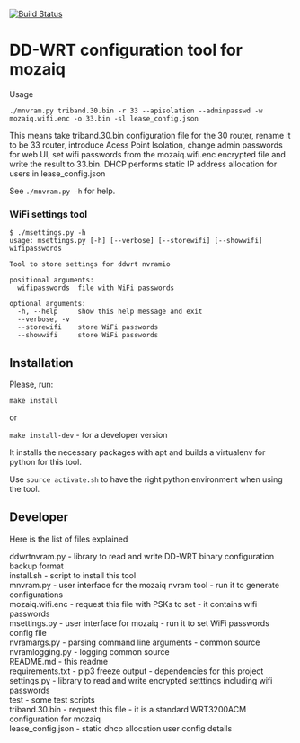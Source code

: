 [![Build Status](https://travis-ci.com/vinodramachandra/ddwrt-config-tool-1.svg?branch=feature%2FEnableDisableSSHD)](https://travis-ci.com/vinodramachandra/ddwrt-config-tool-1)

# DD-WRT configuration tool for mozaiq
 
Usage

```
./mnvram.py triband.30.bin -r 33 --apisolation --adminpasswd -w mozaiq.wifi.enc -o 33.bin -sl lease_config.json

```

This means take triband.30.bin configuration file for the 30 router, rename it to be 33 router,
introduce Acess Point Isolation, change admin passwords for web UI, set wifi passwords from the 
mozaiq.wifi.enc encrypted file and write the result to 33.bin. DHCP performs static IP address 
allocation for users in lease_config.json

See `./mnvram.py -h` for help.


### WiFi settings tool

```
$ ./msettings.py -h
usage: msettings.py [-h] [--verbose] [--storewifi] [--showwifi] wifipasswords

Tool to store settings for ddwrt nvramio

positional arguments:
  wifipasswords  file with WiFi passwords

optional arguments:
  -h, --help     show this help message and exit
  --verbose, -v
  --storewifi    store WiFi passwords
  --showwifi     store WiFi passwords 

```



## Installation

Please, run:

```make install```

or 

```make install-dev``` - for a developer version


It installs the necessary packages with apt and 
builds a virtualenv for python for this tool.

Use `source activate.sh` to have the right python environment
when using the tool.


## Developer

Here is the list of files explained

ddwrtnvram.py - library to read and write DD-WRT binary configuration backup format  
install.sh - script to install this tool   
mnvram.py - user interface for the mozaiq nvram tool - run it to generate configurations   
mozaiq.wifi.enc - request this file with PSKs to set - it contains wifi passwords   
msettings.py - user interface for mozaiq - run it to set WiFi passwords config file   
nvramargs.py - parsing command line arguments - common source   
nvramlogging.py - logging common source   
README.md - this readme   
requirements.txt - pip3 freeze output - dependencies for this project   
settings.py - library to read and write encrypted setttings including wifi passwords   
test - some test scripts   
triband.30.bin - request this file - it is a standard WRT3200ACM configuration for mozaiq   
lease_config.json - static dhcp allocation user config details


